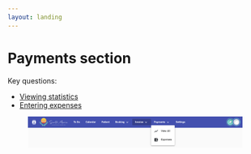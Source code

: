 ```yaml
---
layout: landing
---
```


# Payments section

Key questions:

* [Viewing statistics](../to-do-section/viewing-statistics.md)
* [Entering expenses](entering-expenses.md)

<figure><img src="../../../.gitbook/assets/image (3) (1) (1).png" alt=""><figcaption></figcaption></figure>

